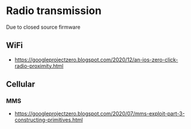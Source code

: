 # Radio transmission

Due to closed source firmware

## WiFi

* https://googleprojectzero.blogspot.com/2020/12/an-ios-zero-click-radio-proximity.html

## Cellular

### MMS

* https://googleprojectzero.blogspot.com/2020/07/mms-exploit-part-3-constructing-primitives.html
